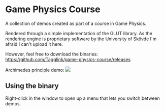 # Game Physics Course
A collection of demos created as part of a course in Game Physics. 

Rendered through a simple implementation of the GLUT library.
As the rendering engine is proprietary software by the University of Skövde I'm afraid I can't upload it here.

However, feel free to download the binaries: https://github.com/Tagglink/game-physics-course/releases

Archimedes principle demo:
![](https://puu.sh/FqSlq/016b984be2.gif)

## Using the binary
Right-click in the window to open up a menu that lets you switch between demos.
